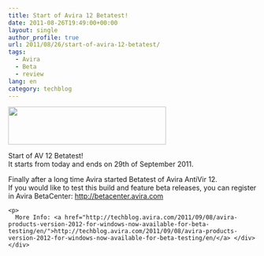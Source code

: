 ```yaml
---
title: Start of Avira 12 Betatest!
date: 2011-08-26T19:49:00+00:00
layout: single
author_profile: true
url: 2011/08/26/start-of-avira-12-betatest/
tags:
  - Avira
  - Beta
  - review
lang: en
category: techblog
---
```

<div dir="ltr" trbidi="on">
  <div>
    <a href="http://4.bp.blogspot.com/-8Ky0MmDxDw8/Tlftiopsr5I/AAAAAAAAD_c/xfOnDS2R0BA/s1600/avira_logo_red_rgb+%25282%2529.jpg" imageanchor="1"><img border="0" height="77" src="http://4.bp.blogspot.com/-8Ky0MmDxDw8/Tlftiopsr5I/AAAAAAAAD_c/xfOnDS2R0BA/s320/avira_logo_red_rgb+%25282%2529.jpg" width="320" /></a>
  </div>
  
  <p>
    Start of AV 12 Betatest!<br />It starts from today and ends on 29th of September 2011.
  </p>
  
  <div>
  </div>
  
  <div>
    Finally after a long time Avira started Betatest of Avira AntiVir 12.
  </div>
  
  <div>
  </div>
  
  <div>
    If you would like to test this build and feature beta releases, you can register in Avira BetaCenter: <a href="http://betacenter.avira.com/">http://betacenter.avira.com</a></p> 
    
    <p>
      More Info: <a href="http://techblog.avira.com/2011/09/08/avira-products-version-2012-for-windows-now-available-for-beta-testing/en/">http://techblog.avira.com/2011/09/08/avira-products-version-2012-for-windows-now-available-for-beta-testing/en/</a> </div> </div>